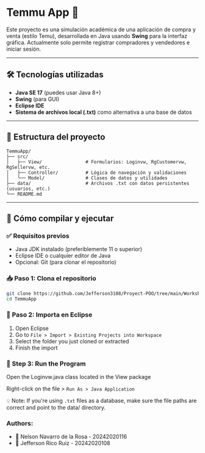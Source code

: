 # Temmu App 🛒

Este proyecto es una simulación académica de una aplicación de compra y venta (estilo Temu), desarrollada en Java usando **Swing** para la interfaz gráfica. Actualmente solo permite registrar compradores y vendedores e iniciar sesión.

---

## 🛠️ Tecnologías utilizadas

- **Java SE 17** (puedes usar Java 8+)
- **Swing** (para GUI)
- **Eclipse IDE** 
- **Sistema de archivos local (.txt)** como alternativa a una base de datos

---

## 📁 Estructura del proyecto

```plaintext
TemmuApp/
├── src/
│   ├── View/                # Formularios: Loginvw, RgCustomervw, RgSellervw, etc.
│   ├── Controller/          # Lógica de navegación y validaciones
│   └── Model/               # Clases de datos y utilidades
├── data/                    # Archivos .txt con datos persistentes (usuarios, etc.)
└── README.md
```
---

## 🚀 Cómo compilar y ejecutar

### ✅ Requisitos previos

- Java JDK instalado (preferiblemente 11 o superior)
- Eclipse IDE o cualquier editor de Java
- Opcional: Git (para clonar el repositorio)

### 📥 Paso 1: Clona el repositorio

```bash
git clone https://github.com/Jefferson3108/Proyect-POO/tree/main/Workshop-4/TemmuApp
cd TemmuApp
```
### 🧱 Paso 2: Importa en Eclipse

1. Open Eclipse  
2. Go to `File > Import > Existing Projects into Workspace`
3. Select the folder you just cloned or extracted  
4. Finish the import


### 🧪 Step 3: Run the Program
Open the Loginvw.java class located in the View package

Right-click on the file > `Run As > Java Application`  

💡 Note: If you're using `.txt` files as a database, make sure the file paths are correct and point to the data/ directory.

### **Authors**:  
- 👥 Nelson Navarro de la Rosa - 20242020116
- 👥 Jefferson Rico Ruiz - 20242020108



